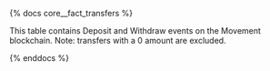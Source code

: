 {% docs core__fact_transfers %}

This table contains Deposit and Withdraw events on the Movement blockchain. Note: transfers with a 0 amount are excluded.

{% enddocs %}
